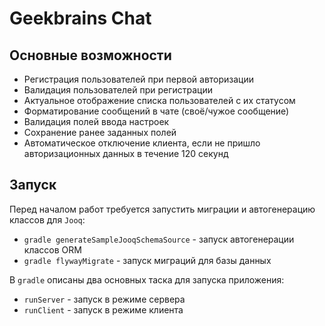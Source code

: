 # Geekbrains Chat
## Основные возможности
* Регистрация пользователей при первой авторизации
* Валидация пользователей при регистрации
* Актуальное отображение списка пользователей с их статусом
* Форматирование сообщений в чате (своё/чужое сообщение)
* Валидация полей ввода настроек
* Сохранение ранее заданных полей
* Автоматическое отключение клиента, если не пришло авторизационных данных в течение 120 секунд

## Запуск

Перед началом работ требуется запустить миграции и автогенерацию классов для `Jooq`:
* `gradle generateSampleJooqSchemaSource` - запуск автогенерации классов ORM
* `gradle flywayMigrate` - запуск миграций для базы данных


В `gradle` описаны два основных таска для запуска приложения:
* `runServer` - запуск в режиме сервера
* `runClient` - запуск в режиме клиента
